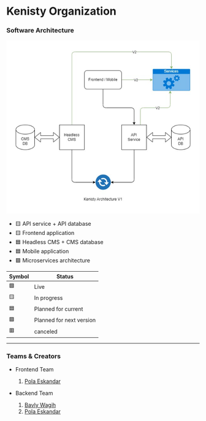 # Kenisty Organization

### Software Architecture
![kenisty_architecture](../media/architecture.jpg)

- 🟨 API service + API database
- 🟨 Frontend application
- 🟦 Headless CMS + CMS database
- 🟦 Mobile application
- 🟪 Microservices architecture

| Symbol | Status                    |
|--------|---------------------------|
| 🟩     | Live                      |
| 🟨     | In progress               |
| 🟦     | Planned for current       |
| 🟪     | Planned for next version  |
| 🟥     | canceled                  |

---

### Teams & Creators

- Frontend Team
  1. [Pola Eskandar](https://github.com/polaeskandar)

- Backend Team
  1. [Bavly Wagih](https://github.com/bavlywagih)
  2. [Pola Eskandar](https://github.com/polaeskandar)